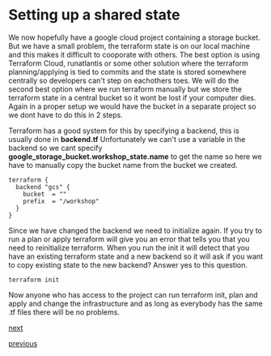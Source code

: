 # Setting up a shared state

We now hopefully have a google cloud project containing a storage bucket. But we have a small problem, the terraform state is on our local machine and this makes it difficult to cooporate with others. The best option is using Terraform Cloud, runatlantis or some other solution where the terraform planning/applying is tied to commits and the state is stored somewhere centrally so developers can't step on eachothers toes. We will do the second best option where we run terraform manually but we store the terraform state in a central bucket so it wont be lost if your computer dies. Again in a proper setup we would have the bucket in a separate project so we dont have to do this in 2 steps.

Terraform has a good system for this by specifying a backend, this is usually done in **backend.tf**
Unfortunately we can't use a variable in the backend so we cant specify **google_storage_bucket.workshop_state.name** to get the name so here we have to manually copy the bucket name from the bucket we created.
```
terraform {
  backend "gcs" {
    bucket  = ""
    prefix  = "/workshop"
  }
}
```

Since we have changed the backend we need to initialize again. If you try to run a plan or apply terraform will give you an error that tells you that you need to reinitialize terraform.
When you run the init it will detect that you have an existing terraform state and a new backend so it will ask if you want to copy existing state to the new backend? Answer yes to this question.
```
terraform init
```

Now anyone who has access to the project can run terraform init, plan and apply and change the infrastructure and as long as everybody has the same .tf files there will be no problems.

[next](https://github.com/rselbo/TerraformWorkshop/blob/main/03-FirstInfrastructure.md)


[previous](https://github.com/rselbo/TerraformWorkshop/blob/main/01-FirstSteps.md)
